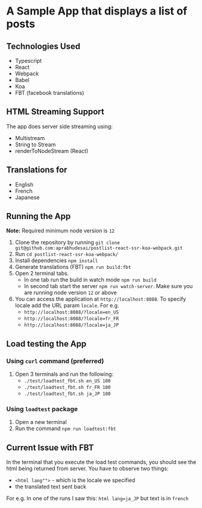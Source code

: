 # A Sample App that displays a list of posts
## Technologies Used
- Typescript
- React
- Webpack
- Babel
- Koa
- FBT (facebook translations)

## HTML Streaming Support
The app does server side streaming using:
- Multistream
- String to Stream
- renderToNodeStream (React)

## Translations for
- English
- French
- Japanese

## Running the App
**Note:** Required minimum node version is `12`
1. Clone the repository by running
```git clone git@github.com:aprabhudesai/postlist-react-ssr-koa-webpack.git```
2. Run ```cd postlist-react-ssr-koa-webpack/```
3. Install dependencies ```npm install```
4. Generate translations (FBT) ```npm run build:fbt```
5. Open 2 terminal tabs.
   - In one tab run the build in watch mode ```npm run build```
   - In second tab start the server ```npm run watch-server```. Make sure you are running node version `12` or above
6. You can access the application at ```http://localhost:8088```. To specify locale add the URL param ```locale```. For e.g.
   - ```http://localhost:8088/?locale=en_US```
   - ```http://localhost:8088/?locale=fr_FR```
   - ```http://localhost:8088/?locale=ja_JP```

## Load testing the App
### Using `curl` command (preferred)
1. Open 3 terminals and run the following:
   - ```./test/loadtest_fbt.sh en_US 100```
   - ```./test/loadtest_fbt.sh fr_FR 100```
   - ```./test/loadtest_fbt.sh ja_JP 100```

### Using ```loadtest``` package
1. Open a new terminal
2. Run the command ```npm run loadtest:fbt```

## Current Issue with FBT
In the terminal that you execute the load test commands, you should see the html being returned from server. You have to observe two things:
   - ```<html lang"">``` - which is the locale we specified
   - the translated text sent back

For e.g. In one of the runs I saw this:
```html lang=ja_JP``` but text is in ```french```
